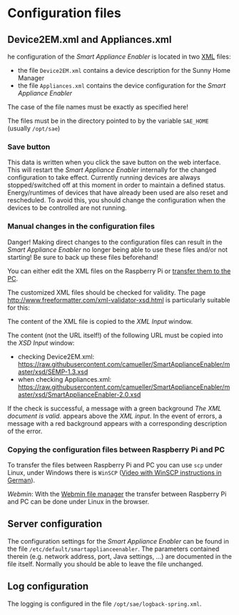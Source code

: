 # Configuration files

## Device2EM.xml and Appliances.xml
he configuration of the *Smart Appliance Enabler* is located in two [XML](https://de.wikipedia.org/wiki/Extensible_Markup_Language) files:
* the file `Device2EM.xml` contains a device description for the Sunny Home Manager
* the file `Appliances.xml` contains the device configuration for the *Smart Appliance Enabler*

The case of the file names must be exactly as specified here!

The files must be in the directory pointed to by the variable `SAE_HOME` (usually `/opt/sae`)

### Save button
This data is written when you click the save button on the web interface. This will restart the *Smart Appliance Enabler* internally for the changed configuration to take effect. Currently running devices are always stopped/switched off at this moment in order to maintain a defined status. Energy/runtimes of devices that have already been used are also reset and rescheduled. To avoid this, you should change the configuration when the devices to be controlled are not running.

### Manual changes in the configuration files
Danger! Making direct changes to the configuration files can result in the *Smart Appliance Enabler* no longer being able to use these files and/or not starting! Be sure to back up these files beforehand!

You can either edit the XML files on the Raspberry Pi or [transfer them to the PC](#scp).

The customized XML files should be checked for validity. The page http://www.freeformatter.com/xml-validator-xsd.html is particularly suitable for this:

The content of the XML file is copied to the *XML Input* window.

The content (not the URL itself!) of the following URL must be copied into the *XSD Input* window:
* checking Device2EM.xml: https://raw.githubusercontent.com/camueller/SmartApplianceEnabler/master/xsd/SEMP-1.3.xsd
* when checking Appliances.xml: https://raw.githubusercontent.com/camueller/SmartApplianceEnabler/master/xsd/SmartApplianceEnabler-2.0.xsd

If the check is successful, a message with a green background *The XML document is valid.* appears above the *XML input*. In the event of errors, a message with a red background appears with a corresponding description of the error.

### Copying the configuration files between Raspberry Pi and PC
<a name="scp">

To transfer the files between Raspberry Pi and PC you can use `scp` under Linux, under Windows there is `WinSCP` ([Video with WinSCP instructions in German](https://www.youtube.com/watch?v=z6yJDMjTdMg )).

*Webmin*: With the [Webmin file manager](Webmin_DE.md) the transfer between Raspberry Pi and PC can be done under Linux in the browser.

## Server configuration
<a name="etc-default-smartapplianceenabler">

The configuration settings for the *Smart Appliance Enabler* can be found in the file `/etc/default/smartapplianceenabler`. The parameters contained therein (e.g. network address, port, Java settings, ...) are documented in the file itself. Normally you should be able to leave the file unchanged.

## Log configuration
<a name="log-configuration">

The logging is configured in the file `/opt/sae/logback-spring.xml`.
